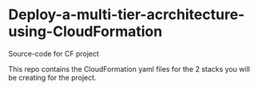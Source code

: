 # Deploy-a-multi-tier-acrchitecture-using-CloudFormation
Source-code for CF project

This repo contains the CloudFormation yaml files for the 2 stacks you will be creating for the project.
